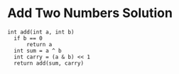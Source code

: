 # Add Two Numbers Solution
```
int add(int a, int b)
  if b == 0
      return a
  int sum = a ^ b
  int carry = (a & b) << 1
  return add(sum, carry)
```
